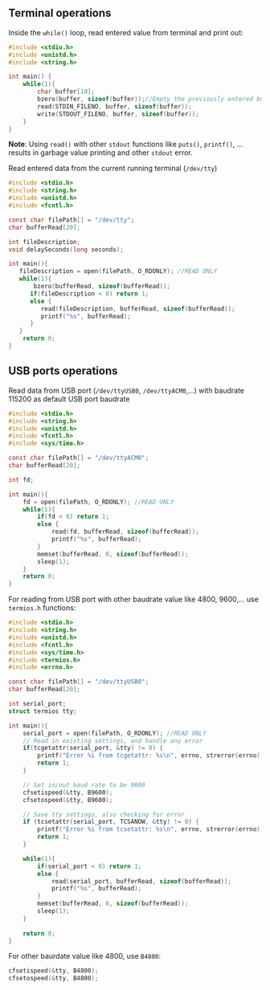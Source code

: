 ## Terminal operations

Inside the ``while()`` loop, read entered value from terminal and print out:

```c
#include <stdio.h>
#include <unistd.h>
#include <string.h>

int main() {
	while(1){
		char buffer[10];
        bzero(buffer, sizeof(buffer));//Empty the previously entered buffer
		read(STDIN_FILENO, buffer, sizeof(buffer));
		write(STDOUT_FILENO, buffer, sizeof(buffer));
	}
}
```

**Note**: Using ``read()`` with other ``stdout`` functions like ``puts()``, ``printf()``, ... results in garbage value printing and other ``stdout`` error.

Read entered data from the current running terminal (``/dev/tty``)

```c
#include <stdio.h>
#include <string.h>
#include <unistd.h>
#include <fcntl.h>

const char filePath[] = "/dev/tty";
char bufferRead[20];

int fileDescription;
void delaySeconds(long seconds);

int main(){
   fileDescription = open(filePath, O_RDONLY); //READ ONLY
   while(1){
	   bzero(bufferRead, sizeof(bufferRead));
      if(fileDescription < 0) return 1;
      else {
         read(fileDescription, bufferRead, sizeof(bufferRead));
         printf("%s", bufferRead);
      }
   }
    return 0;
}
```

## USB ports operations

Read data from USB port (``/dev/ttyUSB0``, ``/dev/ttyACM0``,...) with baudrate 115200 as default USB port baudrate

```c
#include <stdio.h>
#include <string.h>
#include <unistd.h>
#include <fcntl.h>
#include <sys/time.h>

const char filePath[] = "/dev/ttyACM0";
char bufferRead[20];

int fd;

int main(){
    fd = open(filePath, O_RDONLY); //READ ONLY
    while(1){
        if(fd < 0) return 1;
        else {
            read(fd, bufferRead, sizeof(bufferRead));
            printf("%s", bufferRead);
        }
        memset(bufferRead, 0, sizeof(bufferRead));
        sleep(1);
    }
    return 0;
}
```

For reading from USB port with other baudrate value like 4800, 9600,... use ``termios.h`` functions:

```c
#include <stdio.h>
#include <string.h>
#include <unistd.h>
#include <fcntl.h>
#include <sys/time.h>
#include <termios.h>
#include <errno.h> 

const char filePath[] = "/dev/ttyUSB0";
char bufferRead[20];

int serial_port;
struct termios tty;

int main(){
    serial_port = open(filePath, O_RDONLY); //READ ONLY
    // Read in existing settings, and handle any error
    if(tcgetattr(serial_port, &tty) != 0) {
        printf("Error %i from tcgetattr: %s\n", errno, strerror(errno));
        return 1;
    }

    // Set in/out baud rate to be 9600
    cfsetispeed(&tty, B9600);
    cfsetospeed(&tty, B9600);

    // Save tty settings, also checking for error
    if (tcsetattr(serial_port, TCSANOW, &tty) != 0) {
        printf("Error %i from tcsetattr: %s\n", errno, strerror(errno));
        return 1;
    }

    while(1){
        if(serial_port < 0) return 1;
        else {
            read(serial_port, bufferRead, sizeof(bufferRead));
            printf("%s", bufferRead);
        }
        memset(bufferRead, 0, sizeof(bufferRead));
        sleep(1);
    }
   
    return 0;
}
```

For other baurdate value like 4800, use ``B4800``:

```C
cfsetispeed(&tty, B4800);
cfsetospeed(&tty, B4800);
```
